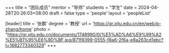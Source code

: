 +++
title = "团队成员"
mentor = "导师"
students = "学生"
date = 2024-04-28T20:26:03+08:00
draft = false
type = 'people'
layout = 'peopleList'

[leader]
  title = '张鹏'
  degree = '教授'
  url = 'https://gr.xjtu.edu.cn/en/web/p-zhang/home'
  photo = "https://gr.xjtu.edu.cn/documents/1748990/0/%E5%AD%A6%E9%99%A2%E5%B1%95%E6%9D%BF.jpg/871f8399-0555-f8a6-2f6a-e8a263cd1ebc?t=1682773340329"
+++

